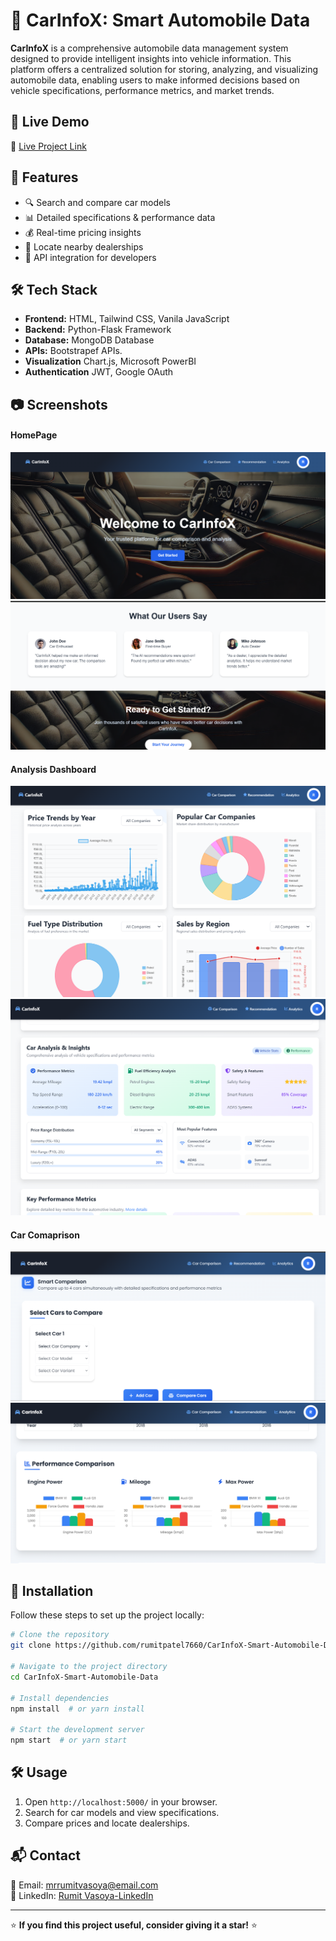 # 🚗 CarInfoX: Smart Automobile Data

**CarInfoX** is a comprehensive automobile data management system designed to provide intelligent insights into vehicle information. This platform offers a centralized solution for storing, analyzing, and visualizing automobile data, enabling users to make informed decisions based on vehicle specifications, performance metrics, and market trends.

## 🚀 Live Demo
🔗 [Live Project Link](https://127.0.0.1:5000) 

## 📌 Features
- 🔍 Search and compare car models
- 📊 Detailed specifications & performance data
- 💰 Real-time pricing insights
- 📍 Locate nearby dealerships
- 📡 API integration for developers

## 🛠️ Tech Stack
- **Frontend:** HTML, Tailwind CSS, Vanila JavaScript
- **Backend:** Python-Flask Framework
- **Database:** MongoDB Database 
- **APIs:** Bootstrapef APIs.
- **Visualization** Chart.js, Microsoft PowerBI
- **Authentication** JWT, Google OAuth

## 📷 Screenshots
#### HomePage
![](Screenshots/ss4.png)
![](Screenshots/ss3.png)

#### Analysis Dashboard
![](Screenshots/ss5.png)
![](Screenshots/ss6.png)

#### Car Comaprison
![](Screenshots/ss1.png)
![](Screenshots/ss7.png)

## 📂 Installation
Follow these steps to set up the project locally:

```sh
# Clone the repository
git clone https://github.com/rumitpatel7660/CarInfoX-Smart-Automobile-Data.git

# Navigate to the project directory
cd CarInfoX-Smart-Automobile-Data

# Install dependencies
npm install  # or yarn install

# Start the development server
npm start  # or yarn start
```

## 🛠️ Usage
1. Open `http://localhost:5000/` in your browser.
2. Search for car models and view specifications.
3. Compare prices and locate dealerships.

## 📬 Contact
📧 Email: [mrrumitvasoya@email.com](mailto:mrrumitvasoya@email.com)  
💼 LinkedIn: [Rumit Vasoya-LinkedIn](https://www.linkedin.com/in/rumit-vasoya-03b606281)  

---

⭐ **If you find this project useful, consider giving it a star!** ⭐
